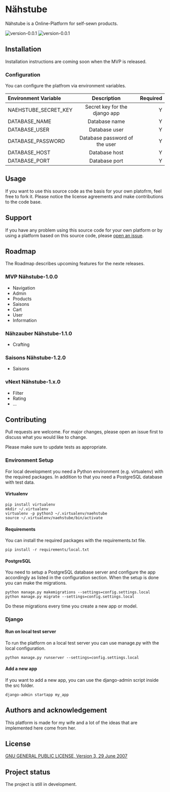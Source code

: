 # Nähstube

Nähstube is a Online-Platform for self-sewn products.

![version-0.0.1](https://img.shields.io/badge/version-0.0.1-blue?style=flat)
![version-0.0.1](https://img.shields.io/badge/license-GPLv3-blue?style=flat)

## Installation

Installation instructions are coming soon when the MVP is released.

### Configuration

You can configure the platfrom via environment variables.

| Environment Variable  | Description                   | Required |
| :-------------------- | :---------------------------: | -------: |
|  NAEHSTUBE_SECRET_KEY | Secret key for the django app | Y        |
|  DATABASE_NAME        | Database name                 | Y        |
|  DATABASE_USER        | Database user                 | Y        |
|  DATABASE_PASSWORD    | Database password of the user | Y        |
|  DATABASE_HOST        | Database host                 | Y        |
|  DATABASE_PORT        | Database port                 | Y        |

## Usage

If you want to use this source code as the basis for your own platofrm, feel free to fork it. Please notice the license agreements and make contributions to the code base.

## Support

If you have any problem using this source code for your own platform or by using a platform based on this source code, please [open an issue](https://github.com/ityreh/naehstube/issues).

## Roadmap

The Roadmap describes upcoming features for the nexte releases.

### MVP Nähstube-1.0.0

* Navigation
* Admin
* Products
* Saisons
* Cart
* User
* Information

### Nähzauber Nähstube-1.1.0

* Crafting

### Saisons Nähstube-1.2.0

* Saisons

### vNext Nähstube-1.x.0

* Filter
* Rating
* ...

## Contributing

Pull requests are welcome. For major changes, please open an issue first to discuss what you would like to change.

Please make sure to update tests as appropriate.

### Environment Setup

For local development you need a Python environment (e.g. virtualenv) with the required packages. In addition to that you need a PostgreSQL database with test data.

#### Virtualenv

    pip install virtualenv
    mkdir ~/.virtualenv
    virtualenv -p python3 ~/.virtualenv/naehstube
    source ~/.virtualenv/naehstube/bin/activate

#### Requirements

You can install the required packages with the requirements.txt file.

    pip install -r requirements/local.txt

#### PostgreSQL

You need to setup a PostgreSQL database server and configure the app accordingly as listed in the configuration section. When the setup is done you can make the migrations.

    python manage.py makemigrations --settings=config.settings.local
    python manage.py migrate --settings=config.settings.local

Do these migrations every time you create a new app or model.

### Django

#### Run on local test server

To run the platform on a local test server you can use manage.py with the local configuration.

    python manage.py runserver --settings=config.settings.local

#### Add a new app

If you want to add a new app, you can use the django-admin script inside the src folder.

    django-admin startapp my_app

## Authors and acknowledgement

This platform is made for my wife and a lot of the ideas that are implemented here come from her.

## License

[GNU GENERAL PUBLIC LICENSE, Version 3, 29 June 2007](./LICENSE)

## Project status

The project is still in development.

